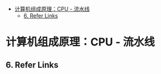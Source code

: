 - [计算机组成原理：CPU - 流水线](#计算机组成原理cpu---流水线)
  - [6. Refer Links](#6-refer-links)

# 计算机组成原理：CPU - 流水线


## 6. Refer Links

